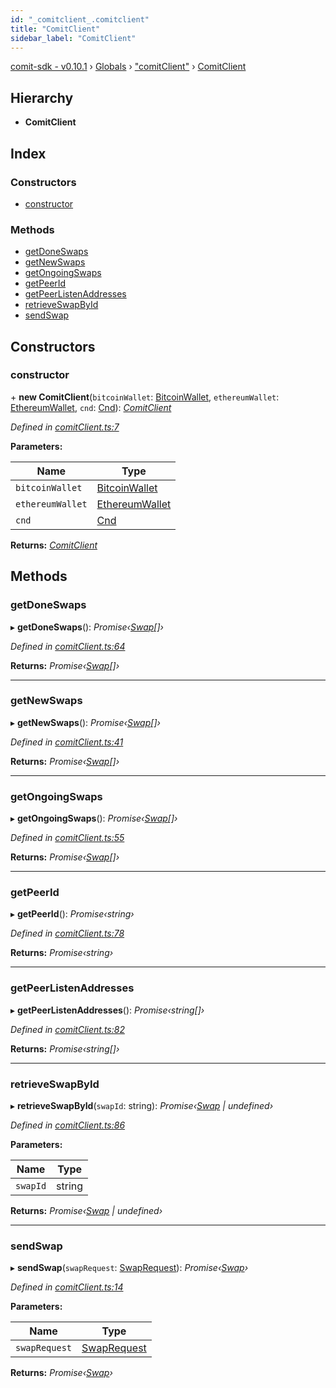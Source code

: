 ```yaml
---
id: "_comitclient_.comitclient"
title: "ComitClient"
sidebar_label: "ComitClient"
---
```


[comit-sdk - v0.10.1](../index.md) › [Globals](../globals.md) › ["comitClient"](../modules/_comitclient_.md) › [ComitClient](_comitclient_.comitclient.md)

## Hierarchy

* **ComitClient**

## Index

### Constructors

* [constructor](_comitclient_.comitclient.md#constructor)

### Methods

* [getDoneSwaps](_comitclient_.comitclient.md#getdoneswaps)
* [getNewSwaps](_comitclient_.comitclient.md#getnewswaps)
* [getOngoingSwaps](_comitclient_.comitclient.md#getongoingswaps)
* [getPeerId](_comitclient_.comitclient.md#getpeerid)
* [getPeerListenAddresses](_comitclient_.comitclient.md#getpeerlistenaddresses)
* [retrieveSwapById](_comitclient_.comitclient.md#retrieveswapbyid)
* [sendSwap](_comitclient_.comitclient.md#sendswap)

## Constructors

###  constructor

\+ **new ComitClient**(`bitcoinWallet`: [BitcoinWallet](../interfaces/_bitcoinwallet_.bitcoinwallet.md), `ethereumWallet`: [EthereumWallet](_ethereumwallet_.ethereumwallet.md), `cnd`: [Cnd](_cnd_.cnd.md)): *[ComitClient](_comitclient_.comitclient.md)*

*Defined in [comitClient.ts:7](https://github.com/comit-network/comit-js-sdk/blob/9af15bb/src/comitClient.ts#L7)*

**Parameters:**

Name | Type |
------ | ------ |
`bitcoinWallet` | [BitcoinWallet](../interfaces/_bitcoinwallet_.bitcoinwallet.md) |
`ethereumWallet` | [EthereumWallet](_ethereumwallet_.ethereumwallet.md) |
`cnd` | [Cnd](_cnd_.cnd.md) |

**Returns:** *[ComitClient](_comitclient_.comitclient.md)*

## Methods

###  getDoneSwaps

▸ **getDoneSwaps**(): *Promise‹[Swap](_swap_.swap.md)[]›*

*Defined in [comitClient.ts:64](https://github.com/comit-network/comit-js-sdk/blob/9af15bb/src/comitClient.ts#L64)*

**Returns:** *Promise‹[Swap](_swap_.swap.md)[]›*

___

###  getNewSwaps

▸ **getNewSwaps**(): *Promise‹[Swap](_swap_.swap.md)[]›*

*Defined in [comitClient.ts:41](https://github.com/comit-network/comit-js-sdk/blob/9af15bb/src/comitClient.ts#L41)*

**Returns:** *Promise‹[Swap](_swap_.swap.md)[]›*

___

###  getOngoingSwaps

▸ **getOngoingSwaps**(): *Promise‹[Swap](_swap_.swap.md)[]›*

*Defined in [comitClient.ts:55](https://github.com/comit-network/comit-js-sdk/blob/9af15bb/src/comitClient.ts#L55)*

**Returns:** *Promise‹[Swap](_swap_.swap.md)[]›*

___

###  getPeerId

▸ **getPeerId**(): *Promise‹string›*

*Defined in [comitClient.ts:78](https://github.com/comit-network/comit-js-sdk/blob/9af15bb/src/comitClient.ts#L78)*

**Returns:** *Promise‹string›*

___

###  getPeerListenAddresses

▸ **getPeerListenAddresses**(): *Promise‹string[]›*

*Defined in [comitClient.ts:82](https://github.com/comit-network/comit-js-sdk/blob/9af15bb/src/comitClient.ts#L82)*

**Returns:** *Promise‹string[]›*

___

###  retrieveSwapById

▸ **retrieveSwapById**(`swapId`: string): *Promise‹[Swap](_swap_.swap.md) | undefined›*

*Defined in [comitClient.ts:86](https://github.com/comit-network/comit-js-sdk/blob/9af15bb/src/comitClient.ts#L86)*

**Parameters:**

Name | Type |
------ | ------ |
`swapId` | string |

**Returns:** *Promise‹[Swap](_swap_.swap.md) | undefined›*

___

###  sendSwap

▸ **sendSwap**(`swapRequest`: [SwapRequest](../interfaces/_cnd_.swaprequest.md)): *Promise‹[Swap](_swap_.swap.md)›*

*Defined in [comitClient.ts:14](https://github.com/comit-network/comit-js-sdk/blob/9af15bb/src/comitClient.ts#L14)*

**Parameters:**

Name | Type |
------ | ------ |
`swapRequest` | [SwapRequest](../interfaces/_cnd_.swaprequest.md) |

**Returns:** *Promise‹[Swap](_swap_.swap.md)›*
